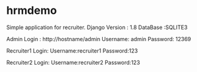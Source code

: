 # hrmdemo
Simple application for recruiter.
Django Version : 1.8
DataBase :SQLITE3

Admin Login : http://hostname/admin
Username: admin
Password: 12369

Recruiter1 Login:
Username:recruiter1
Password:123

Recruiter2 Login:
Username:recruiter2
Password:123
